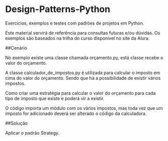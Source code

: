 # Design-Patterns-Python

Exercicios, exemplos e testes com padrões de projetos em Python.

Este material servirá de referência para consultas futuras e/ou dúvidas.
Os exemplos são baseados na trilha do curso disponível no site da Alura.

##Cenário

No exemplo existe uma classe chamada orçamento.py, está classe recebe o valor do orçamento.

A classe calculador_de_impostos.py é utilizada para calcular o imposto em cima do valor do orçamento. Sendo que
há a possibilidade de existir vários impostos.

Como criar uma estratégia para calcular o valor do orçamento para cada tipo de imposto que existe e poderá vir a existir.


O código importa um módulo com os vários impostos, mas toda vez que um imposto for adicionado deverá ser alterado o código da calculadora.

##Solução

Aplicar o padrão Strategy.